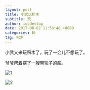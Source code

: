 ```yaml
---
layout: post
title: 小武玩积木
subtitle: 玩
author: iosdevlog
date: 2017-08-02 11:58:48 +0800
categories: 玩
tag: 积木
---
```


小武又来玩积木了，玩了一会儿不想玩了。

爷爷帮着摆了一艘带轮子的船。

![1](https://firebasestorage.googleapis.com/v0/b/growth15-a8c59.appspot.com/o/2017%2F08%2F02%2FbuildingBlocks.JPG?alt=media&token=4003143d-5c48-4e64-8c27-64e122c666f3)

![2](https://firebasestorage.googleapis.com/v0/b/growth15-a8c59.appspot.com/o/2017%2F08%2F02%2FbuildingBlocks2.JPG?alt=media&token=6abe610d-d91f-43ff-8ec8-32c81b647d71)

